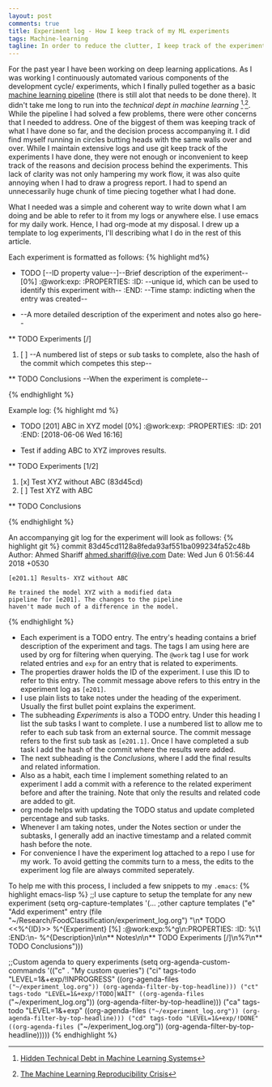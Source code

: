 ```yaml
---
layout: post
comments: true
title: Experiment log - How I keep track of my ML experiments
tags: Machine-learning
tagline: In order to reduce the clutter, I keep track of the experiments using a emacs org-mode.
---
```

For the past year I have been working on deep learning applications. As I was working I continuously automated various components of the development cycle/ experiments, which I finally pulled together as a basic [machine learning pipeline](https://github.com/ahmed-shariff/ml-pipeline) (there is still alot that needs to be done there). It didn't take me long to run into the <em>technical dept in machine learning </em>[^fn-tech-debt-paper]<sup>,</sup>[^fn-reproduce-article]. While the pipeline I had solved a few problems, there were other concerns that I needed to address. One of the biggest of them was keeping track of what I have done so far, and the decision process accompanying it. I did find myself running in circles butting heads with the same walls over and over. While I maintain extensive logs and use git keep track of the experiments I have done, they were not enough or inconvenient to keep track of the reasons and decision process behind the experiments. This lack of clarity was not only hampering my work flow, it was also quite annoying when I had to draw a progress report. I had to spend an unnecessarily huge chunk of time piecing together what I had done.

What I needed was a simple and coherent way to write down what I am doing and be able to refer to it from my logs or anywhere else. I use emacs for my daily work. Hence, I had org-mode at my disposal. I drew up a template to log experiments, I'll describing what I do in the rest of this article.

Each experiment is formatted as follows:
{% highlight md%}
* TODO  [--ID property value--]--Brief description of the experiment-- [0%]   :@work:exp:
  :PROPERTIES:
  :ID:       --unique id, which can be used to identify this experiment with--
  :END:
  --Time stamp: indicting when the entry was created--
- --A more detailed description of the experiment and notes also go here--

** TODO Experiments [/]
1. [ ] --A numbered list of steps or sub tasks to complete, also the hash of the commit which competes this step--

** TODO Conclusions
--When the experiment is complete--

{% endhighlight %}

Example log:
{% highlight md %}
* TODO [201] ABC in XYZ model [0%]   :@work:exp:
  :PROPERTIES:
  :ID:       201
  :END:
  [2018-06-06 Wed 16:16]


- Test if adding ABC to XYZ improves results.

** TODO Experiments [1/2]
1. [x] Test XYZ without ABC (83d45cd) 
2. [ ] Test XYZ with ABC

** TODO Conclusions

{% endhighlight %}

An accompanying git log for the experiment will look as follows:
{% highlight git %}
commit 83d45cd1128a8feda93af551ba099234fa52c48b
Author: Ahmed Shariff <ahmed.shariff@live.com>
Date:   Wed Jun 6 01:56:44 2018 +0530

    [e201.1] Results- XYZ without ABC
	
	Re trained the model XYZ with a modified data 
	pipeline for [e201]. The changes to the pipeline
	haven't made much of a difference in the model.

{% endhighlight %}

- Each experiment is a TODO entry. The entry's heading contains a brief description of the experiment and tags. The tags I am using here are used by org for filtering when querying. The  <code>@work</code> tag I use for work related entries and <code>exp</code> for an entry that is related to experiments. 
- The properties drawer holds the ID of the experiment. I use this ID to refer to this entry. The commit message above refers to this entry in the experiment log as <code>[e201]</code>. 
- I use plain lists to take notes under the heading of the experiment. Usually the first bullet point explains the experiment.
- The subheading <em>Experiments</em> is also a TODO entry. Under this heading I list the sub tasks I want to complete. I use a numbered list to allow me to refer to each sub task from an external source. The commit message refers to the first sub task as <code>[e201.1]</code>. Once I have completed a sub task I add the hash of the commit where the results were added.
- The next subheading is the <em>Conclusions</em>, where I add the final results and related information.
- Also as a habit, each time I implement something related to an experiment I add a commit with a reference to the related experiment before and after the training. Note that only the results and related code are added to git.
- org mode helps with updating the TODO status and update completed percentage and sub tasks. 
- Whenever I am taking notes, under the Notes section or under the subtasks, I generally add an inactive timestamp and a related commit hash before the note. 
- For convenience I have the experiment log attached to a repo I use for my work. To avoid getting the commits turn to a mess, the edits to the experiment log file are always commited seperately.

To help me with this process, I included a few snippets to my <code>.emacs</code>:
{% highlight emacs-lisp %}
;;I use capture to setup the template for any new experiment
(setq org-capture-templates
	'(... ;other capture templates
	  ("e" 
	   "Add experiment"
	   entry 
	   (file "~/Research/FoodClassification/experiment_log.org")
	 "\n* TODO <<%^{ID}>> %^{Experiment} [%] :@work:exp:%^g\n:PROPERTIES:
  :ID:       %\\1
  :END:\n- %^{Description}\n\n** Notes\n\n** TODO Experiments [/]\n%?\n** TODO Conclusions")))


;;Custom agenda to query experiments
(setq org-agenda-custom-commands
  '(("c" . "My custom queries")
	("ci" tags-todo "LEVEL=1&+exp/!INPROGRESS"
	 ((org-agenda-files `("~/experiment_log.org"))
	  (org-agenda-filter-by-top-headline)))
	("ct" tags-todo "LEVEL=1&+exp/!TODO|WAIT"
	 ((org-agenda-files `("~/experiment_log.org"))
	  (org-agenda-filter-by-top-headline)))
	("ca" tags-todo "LEVEL=1&+exp"
	 ((org-agenda-files `("~/experiment_log.org"))
	  (org-agenda-filter-by-top-headline)))
	("cd" tags-todo "LEVEL=1&+exp/!DONE"
	 ((org-agenda-files `("~/experiment_log.org"))
	  (org-agenda-filter-by-top-headline)))))
{% endhighlight %}

[^fn-tech-debt-paper]: [Hidden Technical Debt in Machine Learning Systems](https://papers.nips.cc/paper/5656-hidden-technical-debt-in-machine-learning-systems.pdf)

[^fn-reproduce-article]: [The Machine Learning Reproducibility Crisis](https://petewarden.com/2018/03/19/the-machine-learning-reproducibility-crisis/)
